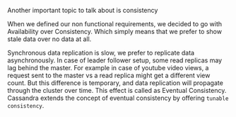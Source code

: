 Another important topic to talk about is consistency

When we defined our non functional requirements, we decided to go with Availability over Consistency. Which simply means that we prefer to show stale data over no data at all.

Synchronous data replication is slow, we prefer to replicate data asynchronously. In case of leader follower setup, some read replicas may lag behind the master. For example in case of youtube video views, a request sent to the master vs a read replica might get a different view count. But this difference is temporary, and data replication will propagate through the cluster over time. This effect is called as Eventual Consistency. Cassandra extends the concept of eventual consistency by offering `tunable consistency`.


